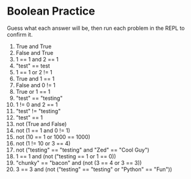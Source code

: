 # Boolean Practice

Guess what each answer will be, then run each problem in the REPL to confirm it.

1. True and True 
2. False and True
3. 1 == 1 and 2 == 1 
4. "test" == test
5. 1 == 1 or 2 != 1
6. True and 1 == 1
7. False and 0 != 1
8. True or 1 == 1
9. "test" == "testing"
10. 1 != 0 and 2 == 1
11. "test" != "testing"
12. "test" == 1
13. not (True and False)
14. not (1 == 1 and 0 != 1)
15. not (10 == 1 or 1000 == 1000)
16. not (1 != 10 or 3 == 4)
17. not ("testing" == "testing" and "Zed" == "Cool Guy")
18. 1 == 1 and (not ("testing == 1 or 1 == 0))
19. "chunky" == "bacon" and (not (3 == 4 or 3 == 3))
20. 3 == 3 and (not ("testing" == "testing" or "Python" == "Fun"))

